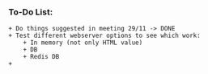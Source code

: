 ### To-Do List:
    + Do things suggested in meeting 29/11 -> DONE
    + Test different webserver options to see which work:
        + In memory (not only HTML value)
        + DB
        + Redis DB
    + 
